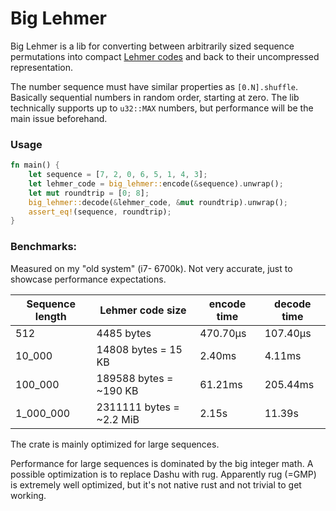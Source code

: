 # Big Lehmer

Big Lehmer is a lib for converting between arbitrarily sized sequence permutations into compact [Lehmer codes](https://en.wikipedia.org/wiki/Lehmer_code) and back to their uncompressed representation.

The number sequence must have similar properties as `[0.N].shuffle`. Basically sequential numbers in random order, starting at zero. The lib technically supports up to `u32::MAX` numbers, but performance will be the main issue beforehand.

### Usage
```rust
fn main() {
    let sequence = [7, 2, 0, 6, 5, 1, 4, 3];
    let lehmer_code = big_lehmer::encode(&sequence).unwrap();
    let mut roundtrip = [0; 8];
    big_lehmer::decode(&lehmer_code, &mut roundtrip).unwrap();
    assert_eq!(sequence, roundtrip);
}
```

### Benchmarks:

Measured on my "old system" (i7- 6700k). Not very accurate, just to showcase performance expectations.

| Sequence length | Lehmer code size         | encode time | decode time |
| --------------- | ------------------------ | ----------- | ----------- |
| 512             | 4485 bytes               | 470.70µs    | 107.40µs    |
| 10_000          | 14808 bytes   = 15 KB    | 2.40ms      | 4.11ms      |
| 100_000         | 189588 bytes  = ~190 KB  | 61.21ms     | 205.44ms    |
| 1_000_000       | 2311111 bytes = ~2.2 MiB | 2.15s       | 11.39s      |

The crate is mainly optimized for large sequences.

Performance for large sequences is dominated by the big integer math. A possible optimization is to replace Dashu with rug. Apparently rug (=GMP) is extremely well optimized, but it's not native rust and not trivial to get working.